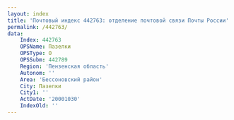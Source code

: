 ```yaml
---
layout: index
title: 'Почтовый индекс 442763: отделение почтовой связи Почты России'
permalink: /442763/
data:
    Index: 442763
    OPSName: Пазелки
    OPSType: О
    OPSSubm: 442789
    Region: 'Пензенская область'
    Autonom: ''
    Area: 'Бессоновский район'
    City: Пазелки
    City1: ''
    ActDate: '20001030'
    IndexOld: ''
---
```

